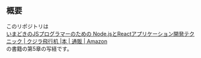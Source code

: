 ## 概要

このリポジトリは  
[いまどきのJSプログラマーのための Node.jsとReactアプリケーション開発テクニック | クジラ飛行机 |本 | 通販 | Amazon](https://www.amazon.co.jp/dp/4802611145)  
の書籍の第5章の写経です。
